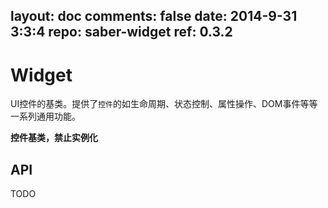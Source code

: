 layout: doc
comments: false
date: 2014-9-31 3:3:4
repo: saber-widget
ref: 0.3.2
---

# Widget

UI控件的基类。提供了`控件`的如生命周期、状态控制、属性操作、DOM事件等等一系列通用功能。

**控件基类，禁止实例化**

## API

TODO

